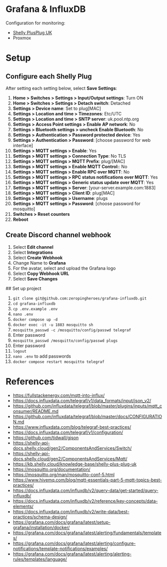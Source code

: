 # Grafana & InfluxDB

Configuration for monitoring:
* [Shelly PlusPlug UK](https://www.shelly.com/products/shelly-plus-plug-uk)
* Proxmox

# Setup

## Configure each Shelly Plug

After setting each setting below, select **Save Settings**:

1. **Home > Switches > Settings > Input/Output settings**: Turn ON
2. **Home > Switches > Settings > Detach switch**: Detached
3. **Settings > Device name**: Set to plug[MAC]
4. **Settings > Location and time > Timezones**: Etc/UTC
5. **Settings > Location and time > SNTP server**: uk.pool.ntp.org
6. **Settings > Access Point settings > Enable AP network**: No
7. **Settings > Bluetooth settings > uncheck Enable Bluetooth**: No
8. **Settings > Authentication > Password protected device**: Yes
9. **Settings > Authentication > Password**: [choose password for web interface]
10. **Settings > MQTT settings > Enable**: Yes
11. **Settings > MQTT settings > Connection Type**: No TLS
12. **Settings > MQTT settings > MQTT Prefix**: plug/[MAC]
13. **Settings > MQTT settings > Enable MQTT Control:**: No
14. **Settings > MQTT settings > Enable RPC over MQTT**: No
15. **Settings > MQTT settings > RPC status notifications over MQTT**: Yes
16. **Settings > MQTT settings > Generic status update over MQTT**: Yes
17. **Settings > MQTT settings > Server**: [your-server.example.com:1883]
18. **Settings > MQTT settings > Client ID**: plug[MAC]
19. **Settings > MQTT settings > Username**: plugs
20. **Settings > MQTT settings > Password**: [choose password for mosquitto]
21. **Switches > Reset counters**
22. **Reboot**

## Create Discord channel webhook

1. Select **Edit channel**
2. Select **Integrations**
3. Select **Create Webhook**
4. Change Name to **Grafana**
5. For the avatar, select and upload the Grafana logo
6. Select **Copy Webhook URL**
7. Select **Save Changes**

## Set up project

1. `git clone git@github.com:zeropingheroes/grafana-influxdb.git`
2. `cd grafana-influxdb`
3. `cp .env.example .env`
4. `nano .env`
5. `docker compose up -d`
6. `docker exec -it -u 1883 mosquitto sh`
7. `mosquitto_passwd -c /mosquitto/config/passwd telegraf`
8. Enter password
9. `mosquitto_passwd /mosquitto/config/passwd plugs`
10. Enter password
11. `logout`
12. `nano .env` to add passwords
13. `docker compose restart mosquitto telegraf`

# References
* https://fullstackenergy.com/mqtt-into-influx/
* https://docs.influxdata.com/telegraf/v1/data_formats/input/json_v2/
* https://github.com/influxdata/telegraf/blob/master/plugins/inputs/mqtt_consumer/README.md
* https://github.com/influxdata/telegraf/blob/master/docs/CONFIGURATION.md
* https://www.influxdata.com/blog/telegraf-best-practices/
* https://docs.influxdata.com/telegraf/v1/configuration/
* https://github.com/tidwall/gjson
* https://shelly-api-docs.shelly.cloud/gen2/ComponentsAndServices/Switch/
* https://shelly-api-docs.shelly.cloud/gen2/ComponentsAndServices/Mqtt/
* https://kb.shelly.cloud/knowledge-base/shelly-plus-plug-uk
* https://mosquitto.org/documentation/
* https://mosquitto.org/man/mosquitto-conf-5.html
* https://www.hivemq.com/blog/mqtt-essentials-part-5-mqtt-topics-best-practices/
* https://docs.influxdata.com/influxdb/v2/query-data/get-started/query-influxdb/
* https://docs.influxdata.com/influxdb/v2/reference/key-concepts/data-elements/
* https://docs.influxdata.com/influxdb/v2/write-data/best-practices/schema-design/
* https://grafana.com/docs/grafana/latest/setup-grafana/installation/docker/
* https://grafana.com/docs/grafana/latest/alerting/fundamentals/templates/
* https://grafana.com/docs/grafana/latest/alerting/configure-notifications/template-notifications/examples/
* https://grafana.com/docs/grafana/latest/alerting/alerting-rules/templates/language/



